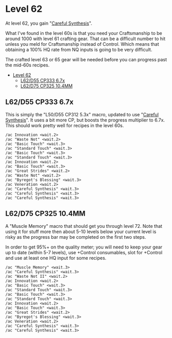 # Level 62

At level 62, you gain "[Careful Synthesis](https://ffxiv.consolegameswiki.com/wiki/Careful_Synthesis)".  

What I've found in the level 60s is that you need your Craftsmanship to be around 1000 with level 61 crafting gear.  That can be a difficult number to hit unless you meld for Craftsmanship instead of Control.  Which means that obtaining a 100% HQ rate from NQ inputs is going to be very difficult.

The crafted level 63 or 65 gear will be needed before you can progress past the mid-60s recipes.

- [Level 62](#level-62)
  - [L62/D55 CP333 6.7x](#l62d55-cp333-67x)
  - [L62/D75 CP325 10.4MM](#l62d75-cp325-104mm)

## L62/D55 CP333 6.7x

This is simply the "L50/D55 CP312 5.3x" macro, updated to use "[Careful Synthesis](https://ffxiv.consolegameswiki.com/wiki/Careful_Synthesis)".  It uses a bit more CP, but boosts the progress multiplier to 6.7x.  This should work pretty well for recipes in the level 60s.

```
/ac Innovation <wait.2>
/ac "Waste Not" <wait.2>
/ac "Basic Touch" <wait.3>
/ac "Standard Touch" <wait.3>
/ac "Basic Touch" <wait.3>
/ac "Standard Touch" <wait.3>
/ac Innovation <wait.2>
/ac "Basic Touch" <wait.3>
/ac "Great Strides" <wait.2>
/ac "Waste Not" <wait.2>
/ac "Byregot's Blessing" <wait.3>
/ac Veneration <wait.2>
/ac "Careful Synthesis" <wait.3>
/ac "Careful Synthesis" <wait.3>
/ac "Careful Synthesis" <wait.3>
```

## L62/D75 CP325 10.4MM

A "Muscle Memory" macro that should get you through level 72.  Note that using it for stuff more then about 5-10 levels below your current level is risky as the progress bar may be completed on the first two steps.

In order to get 95%+ on the quality meter; you will need to keep your gear up to date (within 5-7 levels), use +Control consumables, slot for +Control and use at least one HQ input for some recipes.

```
/ac "Muscle Memory" <wait.3>
/ac "Careful Synthesis" <wait.3>
/ac "Waste Not II" <wait.2>
/ac Innovation <wait.2>
/ac "Basic Touch" <wait.3>
/ac "Standard Touch" <wait.3>
/ac "Basic Touch" <wait.3>
/ac "Standard Touch" <wait.3>
/ac Innovation <wait.2>
/ac "Basic Touch" <wait.3>
/ac "Great Strides" <wait.2>
/ac "Byregot's Blessing" <wait.3>
/ac Veneration <wait.2>
/ac "Careful Synthesis" <wait.3>
/ac "Careful Synthesis" <wait.3>
```
